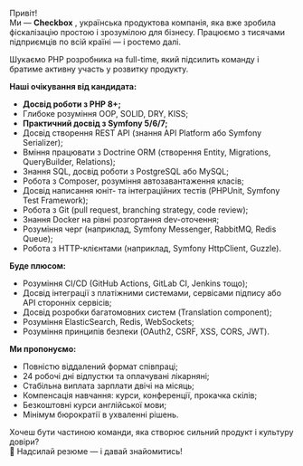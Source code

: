 Привіт!  
Ми — **Checkbox** , українська продуктова компанія, яка вже зробила
фіскалізацію простою і зрозумілою для бізнесу. Працюємо з тисячами підприємців
по всій країні — і ростемо далі.

Шукаємо PHP розробника на full-time, який підсилить команду і братиме активну
участь у розвитку продукту.

**Наші очікування від кандидата:**

  * **Досвід роботи з PHP 8+;**
  * Глибоке розуміння OOP, SOLID, DRY, KISS;
  * **Практичний досвід з Symfony 5/6/7;**
  * Досвід створення REST API (знання API Platform або Symfony Serializer);
  * Вміння працювати з Doctrine ORM (створення Entity, Migrations, QueryBuilder, Relations);
  * Знання SQL, досвід роботи з PostgreSQL або MySQL;
  * Робота з Composer, розуміння автозавантаження класів;
  * Досвід написання юніт- та інтеграційних тестів (PHPUnit, Symfony Test Framework);
  * Робота з Git (pull request, branching strategy, code review);
  * Знання Docker на рівні розгортання dev-оточення;
  * Розуміння черг (наприклад, Symfony Messenger, RabbitMQ, Redis Queue);
  * Робота з HTTP-клієнтами (наприклад, Symfony HttpClient, Guzzle).

**Буде плюсом:**

  * Розуміння CI/CD (GitHub Actions, GitLab CI, Jenkins тощо);
  * Досвід інтеграції з платіжними системами, сервісами підпису або API сторонніх сервісів;
  * Досвід розробки багатомовних систем (Translation component);
  * Розуміння ElasticSearch, Redis, WebSockets;
  * Розуміння принципів безпеки (OAuth2, CSRF, XSS, CORS, JWT).

**Ми пропонуємо:**

  * Повністю віддалений формат співпраці;
  * 24 робочі дні відпустки та оплачувані лікарняні;
  * Стабільна виплата зарплати двічі на місяць;
  * Компенсація навчання: курси, конференції, прокачка скілів;
  * Безкоштовні курси англійської мови;
  * Мінімум бюрократії в ухваленні рішень.

Хочеш бути частиною команди, яка створює сильний продукт і культуру довіри?  
📩 Надсилай резюме — і давай знайомитись!